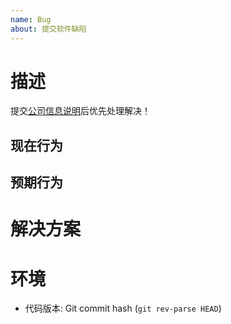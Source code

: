 ```yaml
---
name: Bug
about: 提交软件缺陷
---
```


# 描述

提交[公司信息说明](http://chatopera.mikecrm.com/lVtMuGN)后优先处理解决！

## 现在行为

## 预期行为

# 解决方案

# 环境

- 代码版本:
  Git commit hash (`git rev-parse HEAD`)
